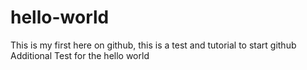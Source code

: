 # hello-world
This is my first here on github, this is a test and tutorial to start github
Additional Test for the hello world
